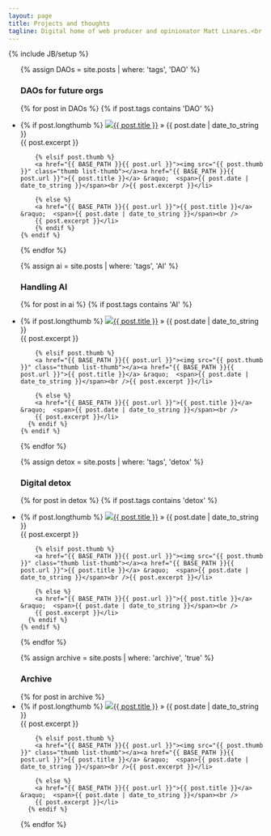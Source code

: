 ```yaml
---
layout: page
title: Projects and thoughts
tagline: Digital home of web producer and opinionator Matt Linares.<br /><a href="/profile">See my profile</a> and <a href='mailto:info@microsplash.org'>get in touch</a>.
---
```

{% include JB/setup %}

<ul class="posts">

{% assign DAOs = site.posts | where: 'tags', 'DAO' %}

<h3>DAOs for future orgs</h3>

  {% for post in DAOs %}
    {% if post.tags contains 'DAO' %}
      <li>
  		{% if post.longthumb %}
  		<a href="{{ BASE_PATH }}{{ post.url }}"><img src="{{ post.longthumb }}" class="thumb long-thumb"></a><a href="{{ BASE_PATH }}{{ post.url }}">{{ post.title }}</a> &raquo;  <span>{{ post.date | date_to_string }}</span><br />{{ post.excerpt }}</li>

      	{% elsif post.thumb %}
      	<a href="{{ BASE_PATH }}{{ post.url }}"><img src="{{ post.thumb }}" class="thumb list-thumb"></a><a href="{{ BASE_PATH }}{{ post.url }}">{{ post.title }}</a> &raquo;  <span>{{ post.date | date_to_string }}</span><br />{{ post.excerpt }}</li>

      	{% else %}
      	<a href="{{ BASE_PATH }}{{ post.url }}">{{ post.title }}</a> &raquo;  <span>{{ post.date | date_to_string }}</span><br />
      	{{ post.excerpt }}</li>
    	{% endif %}
    {% endif %}
  {% endfor %}  


{% assign ai = site.posts | where: 'tags', 'AI' %}

  <h3>Handling AI</h3>

  {% for post in ai %}
    {% if post.tags contains 'AI' %}
      <li>
      {% if post.longthumb %}
      <a href="{{ BASE_PATH }}{{ post.url }}"><img src="{{ post.longthumb }}" class="thumb long-thumb"></a><a href="{{ BASE_PATH }}{{ post.url }}">{{ post.title }}</a> &raquo;  <span>{{ post.date | date_to_string }}</span><br />{{ post.excerpt }}</li>

        {% elsif post.thumb %}
        <a href="{{ BASE_PATH }}{{ post.url }}"><img src="{{ post.thumb }}" class="thumb list-thumb"></a><a href="{{ BASE_PATH }}{{ post.url }}">{{ post.title }}</a> &raquo;  <span>{{ post.date | date_to_string }}</span><br />{{ post.excerpt }}</li>

        {% else %}
        <a href="{{ BASE_PATH }}{{ post.url }}">{{ post.title }}</a> &raquo;  <span>{{ post.date | date_to_string }}</span><br />
        {{ post.excerpt }}</li>
      {% endif %}
    {% endif %}
  {% endfor %}


{% assign detox = site.posts | where: 'tags', 'detox' %}

  <h3>Digital detox</h3>

  {% for post in detox %}
    {% if post.tags contains 'detox' %}
      <li>
      {% if post.longthumb %}
      <a href="{{ BASE_PATH }}{{ post.url }}"><img src="{{ post.longthumb }}" class="thumb long-thumb"></a><a href="{{ BASE_PATH }}{{ post.url }}">{{ post.title }}</a> &raquo;  <span>{{ post.date | date_to_string }}</span><br />{{ post.excerpt }}</li>

        {% elsif post.thumb %}
        <a href="{{ BASE_PATH }}{{ post.url }}"><img src="{{ post.thumb }}" class="thumb list-thumb"></a><a href="{{ BASE_PATH }}{{ post.url }}">{{ post.title }}</a> &raquo;  <span>{{ post.date | date_to_string }}</span><br />{{ post.excerpt }}</li>

        {% else %}
        <a href="{{ BASE_PATH }}{{ post.url }}">{{ post.title }}</a> &raquo;  <span>{{ post.date | date_to_string }}</span><br />
        {{ post.excerpt }}</li>
      {% endif %}
    {% endif %}
  {% endfor %}



{% assign archive = site.posts | where: 'archive', 'true' %}

  <h3>Archive</h3>
  {% for post in archive %}
      <li>
      {% if post.longthumb %}
      <a href="{{ BASE_PATH }}{{ post.url }}"><img src="{{ post.longthumb }}" class="thumb long-thumb"></a><a href="{{ BASE_PATH }}{{ post.url }}">{{ post.title }}</a> &raquo;  <span>{{ post.date | date_to_string }}</span><br />{{ post.excerpt }}</li>

        {% elsif post.thumb %}
        <a href="{{ BASE_PATH }}{{ post.url }}"><img src="{{ post.thumb }}" class="thumb list-thumb"></a><a href="{{ BASE_PATH }}{{ post.url }}">{{ post.title }}</a> &raquo;  <span>{{ post.date | date_to_string }}</span><br />{{ post.excerpt }}</li>

        {% else %}
        <a href="{{ BASE_PATH }}{{ post.url }}">{{ post.title }}</a> &raquo;  <span>{{ post.date | date_to_string }}</span><br />
        {{ post.excerpt }}</li>
      {% endif %}
  {% endfor %}
</ul>



